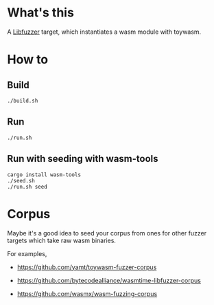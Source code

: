 # What's this

A [Libfuzzer] target, which instantiates a wasm module with toywasm.

[Libfuzzer]: https://llvm.org/docs/LibFuzzer.html

# How to

## Build

```shell
./build.sh
```

## Run

```shell
./run.sh
```

## Run with seeding with wasm-tools

```shell
cargo install wasm-tools
./seed.sh
./run.sh seed
```

# Corpus

Maybe it's a good idea to seed your corpus from ones for
other fuzzer targets which take raw wasm binaries.

For examples,

* https://github.com/yamt/toywasm-fuzzer-corpus

* https://github.com/bytecodealliance/wasmtime-libfuzzer-corpus

* https://github.com/wasmx/wasm-fuzzing-corpus
